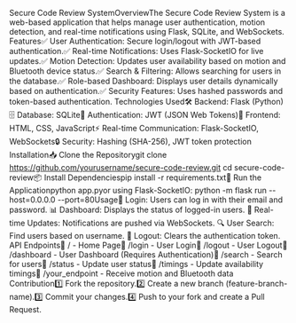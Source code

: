 Secure Code Review SystemOverviewThe Secure Code Review System is a web-based application that helps manage user authentication, motion detection, and real-time notifications using Flask, SQLite, and WebSockets.
Features✅ User Authentication: Secure login/logout with JWT-based authentication.✅ Real-time Notifications: Uses Flask-SocketIO for live updates.✅ Motion Detection: Updates user availability based on motion and Bluetooth device status.✅ Search & Filtering: Allows searching for users in the database.✅ Role-based Dashboard: Displays user details dynamically based on authentication.✅ Security Features: Uses hashed passwords and token-based authentication.
Technologies Used🛠 Backend: Flask (Python)🗄 Database: SQLite🔐 Authentication: JWT (JSON Web Tokens)🎨 Frontend: HTML, CSS, JavaScript⚡ Real-time Communication: Flask-SocketIO, WebSockets🔒 Security: Hashing (SHA-256), JWT token protection
Installation📥 Clone the Repositorygit clone https://github.com/yourusername/secure-code-review.git
cd secure-code-review📦 Install Dependenciespip install -r requirements.txt🚀 Run the Applicationpython app.pyor using Flask-SocketIO:
python -m flask run --host=0.0.0.0 --port=80Usage🔑 Login: Users can log in with their email and password.
📊 Dashboard: Displays the status of logged-in users.
🔔 Real-time Updates: Notifications are pushed via WebSockets.
🔍 User Search: Find users based on username.
🚪 Logout: Clears the authentication token.
API Endpoints📌 / - Home Page📌 /login - User Login📌 /logout - User Logout📌 /dashboard - User Dashboard (Requires Authentication)📌 /search - Search for users📌 /status - Update user status📌 /timings - Update availability timings📌 /your_endpoint - Receive motion and Bluetooth data
Contribution1️⃣ Fork the repository.2️⃣ Create a new branch (feature-branch-name).3️⃣ Commit your changes.4️⃣ Push to your fork and create a Pull Request.
